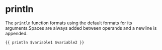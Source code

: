 # println

The `println` function formats using the default formats for its arguments.Spaces are always added between operands and a newline is appended.

```
{{ println $variable1 $variable2 }}
```
